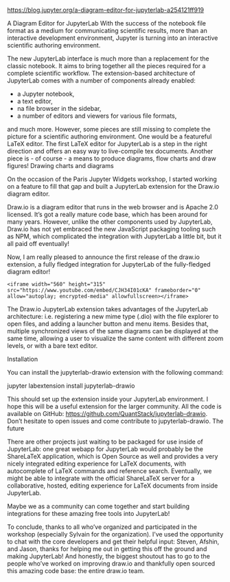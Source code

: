 https://blog.jupyter.org/a-diagram-editor-for-jupyterlab-a254121ff919

A Diagram Editor for JupyterLab
With the success of the notebook file format as a medium for communicating scientific results, more than an interactive development environment, Jupyter is turning into an interactive scientific authoring environment.


The new JupyterLab interface is much more than a replacement for the classic notebook. It aims to bring together all the pieces required for a complete scientific workflow. The extension-based architecture of JupyterLab comes with a number of components already enabled:

- a Jupyter notebook,
- a text editor,
- na file browser in the sidebar,
- a number of editors and viewers for various file formats,

and much more. However, some pieces are still missing to complete the picture for a scientific authoring environment. One would be a featureful LaTeX editor. The first LaTeX editor for JupyterLab is a step in the right direction and offers an easy way to live-compile tex documents. Another piece is - of course - a means to produce diagrams, flow charts and draw figures!
Drawing charts and diagrams

On the occasion of the Paris Jupyter Widgets workshop, I started working on a feature to fill that gap and built a JupyterLab extension for the Draw.io diagram editor.

Draw.io is a diagram editor that runs in the web browser and is Apache 2.0 licensed. It’s got a really mature code base, which has been around for many years. However, unlike the other components used by JupyterLab, Draw.io has not yet embraced the new JavaScript packaging tooling such as NPM, which complicated the integration with JupyterLab a little bit, but it all paid off eventually!

Now, I am really pleased to announce the first release of the draw.io extension, a fully fledged integration for JupyterLab of the fully-fledged diagram editor!

```
<iframe width="560" height="315" src="https://www.youtube.com/embed/CJH34I01cKA" frameborder="0" allow="autoplay; encrypted-media" allowfullscreen></iframe>
```


The Draw.io JupyterLab extension takes advantages of the JupyterLab architecture: i.e. registering a new mime type (.dio) with the file explorer to open files, and adding a launcher button and menu items. Besides that, multiple synchronized views of the same diagrams can be displayed at the same time, allowing a user to visualize the same content with different zoom levels, or with a bare text editor.



Installation

You can install the jupyterlab-drawio extension with the following command:

jupyter labextension install jupyterlab-drawio

This should set up the extension inside your JupyterLab environment. I hope this will be a useful extension for the larger community. All the code is available on GitHub: https://github.com/QuantStack/jupyterlab-drawio. Don’t hesitate to open issues and come contribute to jupyterlab-drawio.
The future

There are other projects just waiting to be packaged for use inside of JupyterLab: one great webapp for JupyterLab would probably be the ShareLaTeX application, which is Open Source as well and provides a very nicely integrated editing experience for LaTeX documents, with autocomplete of LaTeX commands and reference search. Eventually, we might be able to integrate with the official ShareLaTeX server for a collaborative, hosted, editing experience for LaTeX documents from inside JupyterLab.

Maybe we as a community can come together and start building integrations for these amazing free tools into JupyterLab!

To conclude, thanks to all who’ve organized and participated in the workshop (especially Sylvain for the organization). I’ve used the opportunity to chat with the core developers and get their helpful input: Steven, Afshin, and Jason, thanks for helping me out in getting this off the ground and making JupyterLab! And honestly, the biggest shoutout has to go to the people who’ve worked on improving draw.io and thankfully open sourced this amazing code base: the entire draw.io team.

